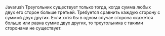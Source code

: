 Javarush
Треугольник существует только тогда, когда сумма любых двух его сторон больше третьей.
Требуется сравнить каждую сторону с суммой двух других.
Если хотя бы в одном случае сторона окажется больше или равна сумме двух других, то треугольника с такими сторонами не существует.
